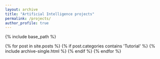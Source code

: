 ```yaml
---
layout: archive
title: "Artificial Intelligence projects"
permalink: /projects/
author_profile: true  
---
```


{% include base_path %}

{% for post in site.posts %}
  {% if post.categories contains 'Tutorial' %}
    {% include archive-single.html %}
  {% endif %}
{% endfor %}
